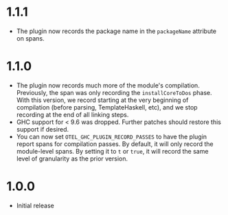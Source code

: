 # 1.1.1

- The plugin now records the package name in the `packageName` attribute on spans.

# 1.1.0

- The plugin now records much more of the module's compilation. Previously, the
  span was only recording the `installCoreToDos` phase. With this version, we
  record starting at the very beginning of compilation (before parsing,
  TemplateHaskell, etc), and we stop recording at the end of all linking steps.
- GHC support for < 9.6 was dropped. Further patches should restore this
  support if desired. 
- You can now set `OTEL_GHC_PLUGIN_RECORD_PASSES` to have the plugin report
  spans for compilation passes. By default, it will only record the
  module-level spans. By setting it to `t` or `true`, it will record the same level of granularity as the prior version.

# 1.0.0

- Initial release
